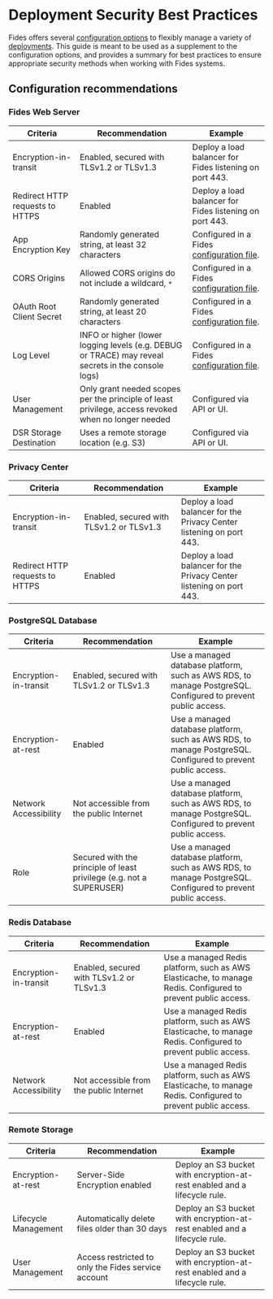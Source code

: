 # Deployment Security Best Practices

Fides offers several [configuration options](./configuration) to flexibly manage a variety of [deployments](./requirements). This guide is meant to be used as a supplement to the configuration options, and provides a summary for best practices to ensure appropriate security methods when working with Fides systems. 

## Configuration recommendations

### Fides Web Server
| Criteria | Recommendation | Example |
| - | --- | ------ |
| Encryption-in-transit | Enabled, secured with TLSv1.2 or TLSv1.3 | Deploy a load balancer for Fides listening on port 443.
| Redirect HTTP requests to HTTPS | Enabled | Deploy a load balancer for Fides listening on port 443. |
| App Encryption Key | Randomly generated string, at least 32 characters | Configured in a Fides [configuration file](./configuration).
| CORS Origins | Allowed CORS origins do not include a wildcard, `*` | Configured in a Fides [configuration file](./configuration). |
| OAuth Root Client Secret | Randomly generated string, at least 20 characters |  Configured in a Fides [configuration file](./configuration). |
| Log Level | INFO or higher (lower logging levels (e.g. DEBUG or TRACE) may reveal secrets in the console logs) |  Configured in a Fides [configuration file](./configuration). |
| User Management | Only grant needed scopes per the principle of least privilege, access revoked when no longer needed | Configured via API or UI. |
DSR Storage Destination | Uses a remote storage location (e.g. S3) | Configured via API or UI. | 

### Privacy Center
| Criteria | Recommendation | Example |
| - | --- | ------ |
| Encryption-in-transit | Enabled, secured with TLSv1.2 or TLSv1.3 | Deploy a load balancer for the Privacy Center listening on port 443. |
| Redirect HTTP requests to HTTPS | Enabled | Deploy a load balancer for the Privacy Center listening on port 443. |

### PostgreSQL Database
| Criteria | Recommendation | Example |
| - | --- | ------ |
| Encryption-in-transit | Enabled, secured with TLSv1.2 or TLSv1.3 | Use a managed database platform, such as AWS RDS, to manage PostgreSQL. Configured to prevent public access. |
| Encryption-at-rest | Enabled | Use a managed database platform, such as AWS RDS, to manage PostgreSQL. Configured to prevent public access. |
| Network Accessibility | Not accessible from the public Internet | Use a managed database platform, such as AWS RDS, to manage PostgreSQL. Configured to prevent public access. | 
| Role | Secured with the principle of least privilege (e.g. not a SUPERUSER) | Use a managed database platform, such as AWS RDS, to manage PostgreSQL. Configured to prevent public access. |

### Redis Database
| Criteria | Recommendation | Example |
| - | --- | ------ |
| Encryption-in-transit |Enabled, secured with TLSv1.2 or TLSv1.3 | Use a managed Redis platform, such as AWS Elasticache, to manage Redis. Configured to prevent public access. |
| Encryption-at-rest | Enabled | Use a managed Redis platform, such as AWS Elasticache, to manage Redis. Configured to prevent public access. |
| Network Accessibility | Not accessible from the public Internet | Use a managed Redis platform, such as AWS Elasticache, to manage Redis. Configured to prevent public access. |

### Remote Storage 
| Criteria | Recommendation | Example |
| - | --- | ------ |
| Encryption-at-rest | Server-Side Encryption enabled | Deploy an S3 bucket with encryption-at-rest enabled and a lifecycle rule. |
| Lifecycle Management | Automatically delete files older than 30 days | Deploy an S3 bucket with encryption-at-rest enabled and a lifecycle rule. |
| User Management | Access restricted to only the Fides service account | Deploy an S3 bucket with encryption-at-rest enabled and a lifecycle rule. |

 

